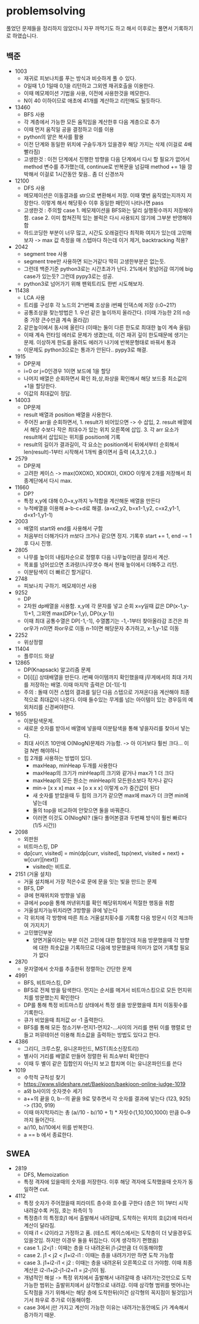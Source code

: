 # problemsolving
풀었던 문제들을 정리하지 않았더니 자꾸 까먹기도 하고 해서 이후로는 풀면서 기록하기로 하였습니다.

## 백준
- 1003
  - 재귀로 피보나치를 푸는 방식과 비슷하게 풀 수 있다.
  - 0일때 1,0 1일때 0,1을 리턴하고 그외엔 재귀호출을 이용한다.
  - 이때 메모제이션 기법을 사용, 이전에 사용한것을 메모한다.
  - N이 40 이하이므로 애초에 41개를 계산하고 리턴해도 될듯하다.
- 13460
  - BFS 사용
  - 각 계층에서 가능한 모든 움직임을 계산한후 다음 계층으로 추가
  - 이때 먼저 움직일 공을 결정하고 이를 이용
  - python의 얕은 복사를 활용
  - 이전 단계와 동일한 위치에 구슬두개가 있을경우 해당 가지는 삭제 (이걸로 4배 빨라짐)
  - 고생한것 : 이전 단계에서 진행한 방향을 다음 단계에서 다시 할 필요가 없어서 method 변수를 추가했는데, continue로 반복문을
  넘길때 method += 1을 깜박해서 이걸로 1시간동안 찾음.. 좀 더 신경쓰자
- 12100
  - DFS 사용
  - 메모제이션은 이동결과를 str으로 변환해서 저장. 이때 몇번 움직였는지까지 저장한다. 이렇게 해서 해당횟수 이후 동일한 패턴이 
  나타나면 pass
  - 고생한것 : 주의할 case 1. 메모제이션을 BFS와는 달리 실행횟수까지 저장해야함. case 2. 이미 합쳐진적 있는 블럭은 다시 사용되지 않기에 그부분 반영해야함
  - 하드코딩한 부분이 너무 많고, 시간도 오래걸린다 최적화 여지가 있는데 고민해보자 -> 
  max 값 측정을 매 스텝마다 하는데 이거 제거, backtracking 적용?
- 2042
  - segment tree 사용
  - segment tree만 사용하면 되는거같다 딱히 고생한부분은 없는듯.
  - 그런데 백준기준 python3로는 시간초과가 난다. 2%에서 못넘어감 여기에 big case가 있는듯? 그런데 pypy3로는 성공.
  - python3로 넘어가기 위해 팬윅트리도 한번 시도해보자.
- 11438
  - LCA 사용
  - 트리를 구성후 각 노드의 2^i번째 조상을 i번째 인덱스에 저장 (i:0~21?)
  - 공통조상을 찾는방법은 1. 우선 같은 높이까지 올라간다. (이때 가능한 2의 n승중 가장 큰수만큼 계속 올라감) 
  2. 같은높이에서 동시에 올린다 (이때는 둘이 다른 한도로 최대한 높이 계속 올림)
  - 이때 계속 런타임 에러로 문제가 생겼는데, 이건 재귀 깊이 한도때문에 생기는 문제. 이상하게 한도를 올려도 에러가 나기에 반복문형태로 바꿔서 통과
  - 이문제도 python3으로는 통과가 안된다.. pypy3로 해결. 
- 1915
  - DP문제
  - i=0 or j=0인경우 1이면 보드에 1을 할당
  - 나머지 배열은 순회하면서 확인 좌,상,좌상을 확인해서 해당 보드중 최소값의 +1을 할당한다.
  - 이값의 최대값이 정답.
- 14003
  - DP문제
  - result 배열과 position 배열을 사용한다.
  - 주어진 arr을 순회하면서, 1. result가 비어있으면 -> 수 삽입, 2. result 배열에서 해당 수보다 작은 최대수가 있는 위치 오른쪽에 삽입. 3. 각 arr
  요소가 result에서 삽입되는 위치를 position에 기록
  - result의 길이가 결과길이, 각 요소는 position에서 뒤에서부터 순회해서 len(result)-1부터 시작해서 1개씩 줄이면서 출력 (4,3,2,1,0..)
- 2579
  - DP문제
  - 고려한 케이스 -> max(OXOXO, XOOXO), OXOO 이렇게 2개를 저장해서 최종계단에서 다시 max.
- 11660
  - DP?
  - 특정 x,y에 대해 0,0~x,y까지 누적합을 계산해둔 배열을 만든다
  - 누적배열을 이용해 a-b-c+d로 해결. (a=x2,y2, b=x1-1,y2, c=x2,y1-1, d=x1-1,y1-1)
- 2003
  - 배열의 start와 end를 사용해서 구함
  - 처음부터 더해가다가 m보다 크거나 같으면 정지. 기록후 start += 1, end -= 1 후 다시 진행.
- 2805
  - 나무를 높이의 내림차순으로 정렬후 다음 나무높이만큼 잘라서 계산.
  - 목표를 넘어섰으면 초과량//나무갯수 해서 현재 높이에서 더해주고 리턴.
  - 이분탐색이 더 빠르긴 할거같다.
- 2748
  - 피보나치 구하기. 메모제이션 사용
- 9252
  - DP
  - 2차원 dp배열을 사용함. x,y에 각 문자를 넣고 순회 x=y일때 값은 DP(x-1,y-1)+1, 그외엔 max(DP(x-1,y), DP(x,y-1))
  - 이때 최대 공통수열은 DP\[-1,-1\], 수열뽑기는 -1,-1부터 찾아올라감 조건은 좌or우가 n이면 좌or우로 이동 n-1이면 해당문자 추가하고, x-1,y-1로 이동
- 2252
  - 위상정렬
- 11404
  - 플루이드 와샬
- 12865
  - DP(Knapsack) 알고리즘 문제
  - D[i][j] 상태배열을 만든다. i번째 아이템까지 확인했을때 j무게에서의 최대 가치를 저장하는 배열. 이때 마지막 출력은 D[-1][-1]
  - 주의 : 돌때 이전 스텝의 결과를 일단 다음 스텝으로 가져온다음 계산해야 최종적으로 최대값이 나온다. 
  이때 들수있는 무게를 넘는 아이템이 있는 경우등의 예외처리를 신경써야한다.
- 1655
  - 이분탐색문제.
  - 새로운 숫자를 받아서 배열에 넣을때 이분탐색을 통해 넣을자리를 찾아서 넣는다.
  - 최대 사이즈 10만에 O(NlogN)문제라 가능함. -> 아 이거보다 훨씬 크다... 이걸 N번 해야하니
  - 힙 2개를 사용하는 방법이 있다.
     - maxHeap, minHeap 두개를 사용한다
     - maxHeap의 크기가 minHeap의 크기와 같거나 max가 1 더 크다
     - maxHeap의 모든 원소는 minHeap의 모든원소보다 작거나 같다
     - min-> [x x x] max -> [o x x x] 이렇게 o가 중간값이 된다
     - 새 숫자를 받았을때 두 힙의 크기가 같으면 max에 max가 더 크면 min에 넣는데
     - 둘의 top을 비교하여 안맞으면 둘을 바꿔준다.
     - 이러면 이것도 O(NlogN)? (둘다 풀어본결과 두번째 방식이 훨씬 빠르다 (1/5 시간))
- 2098
  - 외판원
  - 비트마스킹, DP
  - dp[curr, visited] = min(dp[curr, visited],  tsp(next, visited + next) + w[curr][next])
    - visited는 비트로.
- 2151 (거울 설치)
  - 거울 설치해서 가장 적은수로 문에 문을 잇는 빛을 만드는 문제
  - BFS, DP
  - 큐에 현재위치와 방향을 넣음
  - 큐에서 pop을 통해 꺼낸위치를 확인 해당위치에서 적절한 행동을 취함
  - 거울설치가능위치라면 3방향을 큐에 넣는다
  - 각 위치에 각 방향에 따른 최소 거울설치횟수를 기록함 다음 방문시 이것 체크하여 가지치기
  - 고민했던부분
    - 양면거울이라는 부분 이건 고민에 대한 함정인데 처음 방문했을때 각 방향에 대한 최솟값을 기록하므로 다음에 방문했을때 의미가 없어 기록할 필요가 없다
- 2870
  - 문자열에서 숫자를 추출한뒤 정렬하는 간단한 문제
- 4991
  - BFS, 비트마스킹, DP
  - BFS로 전체 방을 탐색한다. 먼지는 순서를 메겨서 비트마스킹으로 모든 먼지위치를 방문했는지 확인한다
  - DP를 통해 특정 비트마스킹 상태에서 특정 셀을 방문했을때 최저 이동횟수를 기록한다.
  - 큐가 비었을때 최저값 or -1 출력한다.
  - BFS를 통해 모든 청소기부-먼지1-먼지2-...사이의 거리를 잰뒤 이를 행렬로 만들고 퍼뮤테이션 이용해 최소값을 출력하는 방법도 있다고 한다.
- 4386
  - 그리디, 크루스칼, 유니온파인드, MST(최소신장트리)
  - 별사이 거리를 배열로 만들어 정렬한 뒤 최소부터 확인한다
  - 이때 두 별이 같은 집합인지 아닌지 보고 합치며 이는 유니온파인드를 쓴다
- 1019
  - 수학적 규칙성 찾기
  - <https://www.slideshare.net/Baekjoon/baekjoon-online-judge-1019>
  - a와 b사이의 숫자갯수 세기
  - a++의 끝을 0, b--의 끝을 9로 맞추면서 각 숫자를 결과에 넣는다 (123, 925) -> (130, 919)
  - 이때 마지막자리는 총 (a//10 - b//10 + 1) * 자릿수(1,10,100,1000) 만큼 0~9까지 들어간다.
  - a//10, b//10에서 위를 반복한다.
  - a == b 에서 종료한다.
## SWEA
- 2819
  - DFS, Memoization
  - 특정 격자에 있을때의 숫자를 저장한다. 이후 해당 격자에 도착했을때 숫자가 동일하면 cut.
- 4112
  - 특정 숫자가 주어졌을때 피라미트 층수와 호수를 구한다 (층은 1이 1부터 시작 내려갈수록 커짐, 호는 좌측이 1)
  - 특정층i1 의 특정호j1 에서 출발해서 내려갈때, 도착하는 위치의 호(j2)에 따라서 계산이 달라짐.
  - 이때 i1 < i2이라고 가정하고 품. (테스트 케이스에서는 도착층이 더 낮을경우도 있을것임. 
  하지만 이경우 둘을 뒤집는다. 이게 생각하기 편했음)
  - case 1. j2<j1 : 이때는 층을 다 내려온뒤 j1-j2만큼 더 이동해야함
  - case 2. j1 < j2 < j1+i2-i1 : 이때는 층을 내려가기만 하면 도착 가능함
  - case 3. j1+i2-i1 < j2 : 이때는 층을 내려온뒤 오른쪽으로 더 가야함. 이때 최종 계산은 i2-i1+j2-j1-i2+i1 = j2-j1이 됨.
  - 개념적인 해설 -> 특정 위치에서 출발해서 내려갈때 층 내려가는것만으로 도착가능한 범위는 출발위치에서 삼각형으로 내려감. 
  이때 삼각형 범위를 벗어나는 도착점을 가기 위해서는 해당 층에 도착한뒤(이건 삼각형의 꼭지점이 될것임)거기서 좌우로 추가로 
  이동해야함.
  - case 3에서 j만 가지고 계산이 가능한 이유는 내려가는동안에도 j가 계속해서 증가하기 때문.